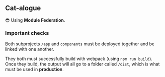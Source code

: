 ## Cat-alogue

😎 Using **Module Federation**.

### Important checks

Both subprojects `/app` and `components` must be deployed together and be linked with one another.

They both must successfully build with webpack (using `npm run build`). Once they build, the output will all go to a folder called `/dist`, which is what must be used in **production**.